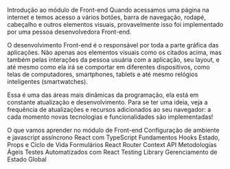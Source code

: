 <!-- Readme de Front-end -->

Introdução ao módulo de Front-end
Quando acessamos uma página na internet e temos acesso a vários botões, barra de navegação, rodapé, cabeçalho e outros elementos visuais, provavelmente isso foi implementado por uma pessoa desenvolvedora Front-end.

O desenvolvimento Front-end é o responsável por toda a parte gráfica das aplicações. Não apenas aos elementos visuais como os citados acima, mas também pelas interações da pessoa usuária com a aplicação, seu layout, e até mesmo como ela irá se comportar em diferentes dispositivos, como telas de computadores, smartphones, tablets e até mesmo relógios inteligentes (smartwatches).

Essa é uma das áreas mais dinâmicas da programação, ela está em constante atualização e desenvolvimento. Para se ter uma ideia, veja a frequência de atualizações e recursos adicionados ao seu navegador: a cada momento novas tecnologias e funcionalidades são implementadas!

O que vamos aprender no módulo de Front-end
Configuração de ambiente e javascript assíncrono
React com TypeScript
Fundamentos
Hooks
Estado, Props e Ciclo de Vida
Formulários
React Router
Context API
Metodologias Ágeis
Testes Automatizados com React Testing Library
Gerenciamento de Estado Global
